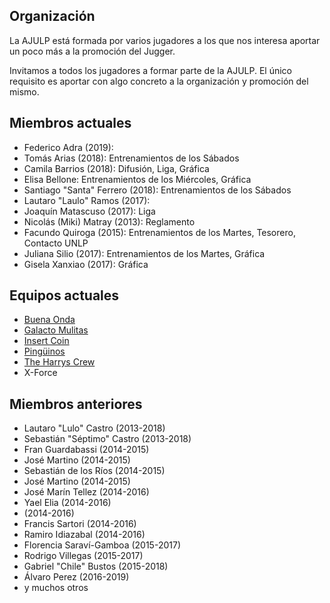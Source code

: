 ## Organización

La AJULP está formada por varios jugadores a los que nos interesa aportar un poco más a la promoción del Jugger.

Invitamos a todos los jugadores a formar parte de la AJULP. El único requisito es aportar con algo concreto a la organización y promoción del mismo.

## Miembros actuales

* Federico Adra (2019):
* Tomás Arias (2018): Entrenamientos de los Sábados
* Camila Barrios (2018): Difusión, Liga, Gráfica
* Elisa Bellone: Entrenamientos de los Miércoles, Gráfica
* Santiago "Santa" Ferrero (2018): Entrenamientos de los Sábados
* Lautaro "Laulo" Ramos (2017):
* Joaquín Matascuso (2017): Liga
* Nicolás (Miki) Matray (2013): Reglamento
* Facundo Quiroga (2015): Entrenamientos de los Martes, Tesorero, Contacto UNLP
* Juliana Silio  (2017): Entrenamientos de los Martes, Gráfica
* Gisela Xanxiao (2017): Gráfica

## Equipos actuales

* [Buena Onda](https://www.facebook.com/BuenaOndaJugger/?)
* [Galacto Mulitas](https://www.facebook.com/GalactoMulitas-FC-538050856585862/)
* [Insert Coin](https://www.facebook.com/insertcoinjuggerteam/)
* [Pingüinos](https://www.facebook.com/pingwinjugger/)
* [The Harrys Crew](https://www.facebook.com/THCJuggerTeam/)
* X-Force

## Miembros anteriores


* Lautaro "Lulo" Castro (2013-2018)
* Sebastián "Séptimo" Castro (2013-2018)
* Fran Guardabassi (2014-2015)
* José Martino (2014-2015)
* Sebastián de los Ríos (2014-2015)
* José Martino (2014-2015)
* José Marín Tellez (2014-2016)
* Yael Elia (2014-2016)
*  (2014-2016)
* Francis Sartori (2014-2016)
* Ramiro Idiazabal (2014-2016)
* Florencia Saraví-Gamboa (2015-2017)
* Rodrigo Villegas (2015-2017)
* Gabriel "Chile" Bustos (2015-2018)
* Álvaro Perez (2016-2019)
* y muchos otros
